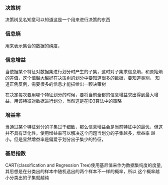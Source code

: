 ### 决策树
决策树见名知意可以知道这是一个用来进行决策的东西
### 信息熵
用来表示集合的数据的纯度，
### 信息增益
当依据某个特征对数据集进行划分时产生的子集，这时对子集求信息熵，和原始熵的差值，这个值越大越好在决策树的划分中要知道很多的数据，要知道类别，
知道正例反例，需要很多的信息才能描绘出一颗决策树

在决定每次要用哪个特征划分的时候，要将当前全都的信息增益求出得到最大增益，用该特征对数据进行划分，当然这是在ID3算法中的策略
### 增益率
当通过某个特征划分的子集过于细致，那么信息增益会是当前特征中的最优，但这并不具有泛化性，使用增益率可以解决这个问题当划分的子集越多，增益率
越小。但是显然增益率是偏爱于划分出子集少的特征，
### 基尼指数
CART(classification and Regression Tree)使用基尼值来作为数据集纯度的度量,其思想是在分类出的样本中随机选出的两个样本不一样的概率，所以
这个概率越小分类出的子集就越纯
